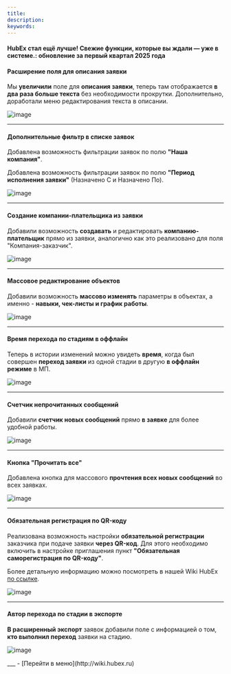 ```yaml
---
title: 
description: 
keywords: 
---
```


#### HubEx стал ещё лучше! Свежие функции, которые вы ждали &mdash; уже в системе.: обновление за первый квартал 2025 года
<html>
<meta charset="utf-8">

</html>
<body>
<div>
<h4>Расширение поля для описания заявки</h4>
<p>Мы <strong>увеличили</strong> поле для <strong>описания заявки</strong>, теперь там отображается <strong>в два раза больше текста</strong> без необходимости прокрутки. Дополнительно, доработали меню редактирования текста в описании.</p>
<p><img src="https://i.ibb.co/fY3fb30y/image.png" alt="image" border="0" /></a></p>
<hr /></div>
<div>
<h4>Дополнительные фильтр в списке заявок</h4>
<p>Добавлена возможность фильтрации заявок по полю <strong>"Наша компания"</strong>.</p>
<p>Добавлена возможность фильтрации заявок по полю <strong>"Период исполнения заявки"</strong> (Назначено С и Назначено По).</p>
<p><img src="https://i.ibb.co/0jFzRh2C/image.png" alt="image" border="0" /></a></p>
<hr /></div>
<div>
<h4>Создание компании-плательщика из заявки</h4>
<p>Добавили возможность <strong>создавать</strong> и редактировать <strong>компанию-плательщик</strong> прямо из заявки, аналогично как это реализовано для поля "Компания-заказчик".</p>
<p><img src="https://i.ibb.co/WNgWbj2g/image.png" alt="image" border="0" /></a></p>
<hr /></div>
<div>
<h4>Массовое редактирование объектов</h4>
<p>Добавили возможность <strong>массово изменять</strong> параметры в объектах, а именно - <strong>навыки, чек-листы и график работы</strong>.</p>
<p><img src="https://i.ibb.co/BWJx8f6/image.png" alt="image" border="0" /></a></p>
<hr /></div>
<div>
<h4>Время перехода по стадиям в оффлайн</h4>
<p>Теперь в истории изменений можно увидеть <strong>время</strong>, когда был совершен <strong>переход заявки</strong> из одной стадии в другую <strong>в оффлайн режиме</strong> в МП.</p>
<p><img src="https://i.ibb.co/35Gftrh7/image.png" alt="image" border="0" /></a></p>
<hr /></div>
<div>
<h4>Счетчик непрочитанных сообщений</h4>
<p>Добавили <strong>счетчик новых сообщений</strong> прямо <strong>в заявке</strong> для более удобной работы.</p>
<p><img src="https://i.ibb.co/YBs8xT4j/image.png" alt="image" border="0" /></a></p>
<hr /></div>
<div>
<h4>Кнопка "Прочитать все"</h4>
<p>Добавлена кнопка для массового <strong>прочтения всех новых сообщений</strong> во всех заявках.</p>
<p><img src="https://i.ibb.co/1tmgznYZ/image.png" alt="image" border="0" /></a></p>
<hr /></div>
<div>
<h4>Обязательная регистрация по QR-коду</h4>
<p>Реализована возможность настройки <strong>обязательной регистрации</strong> заказчика при подаче заявки <strong>через QR-код</strong>. Для этого необходимо включить в настройке приглашения пункт <strong>"Обязательная саморегистрация по QR-коду"</strong>.</p>
<p>Более детальную информацию можно посмотреть в нашей Wiki HubEx <a href="https://wiki.hubex.ru/docs/FAQ/RU/user/CreatingTaskTemplates.html" target="_blank" rel="noopener">по ссылке</a>.</p>
<p><img src="https://i.ibb.co/VWZKSyPx/image.png" alt="image" border="0" /></a></p>
<hr /></div>
<div>
<h4>Автор перехода по стадии в экспорте</h4>
<p><strong>В расширенный экспорт</strong> заявок добавили поле с информацией о том, <strong>кто выполнил переход</strong> заявки на стадию.</p>
<p><img src="https://i.ibb.co/CKJGfsm4/image.png" alt="image" border="0" /></a></p>
</div>
</body>
___
- [Перейти в меню](http://wiki.hubex.ru)
